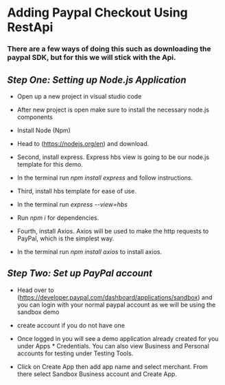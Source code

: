 # Adding Paypal Checkout Using RestApi

### There are a few ways of doing this such as downloading the paypal SDK, but for this we will stick with the Api.

## *Step One: Setting up Node.js Application*

- Open up a new project in visual studio code
- After new project is open make sure to install the necessary node.js components
- Install Node (Npm)
- Head to (https://nodejs.org/en) and download.

- Second, install express.  Express hbs view is going to be our node.js template for this demo.
- In the terminal run *npm install express* and follow instructions.

- Third, install hbs template for ease of use.  
- In the terminal run *express --view=hbs*
- Run *npm i* for dependencies.

- Fourth, install Axios. Axios will be used to make the http requests to PayPal, which is the simplest way.
- In the terminal run *npm install axios* to install axios.

## *Step Two: Set up PayPal account*

- Head over to (https://developer.paypal.com/dashboard/applications/sandbox) and you can login with your normal paypal account as we will be using the sandbox demo
- create account if you do not have one

- Once logged in you will see a demo application already created for you under Apps * Credentials. You can also view Business and Personal accounts for testing under Testing Tools.
- Click on Create App then add app name and select merchant. From there select Sandbox Business account and Create App.

